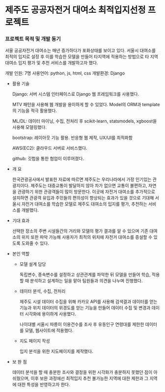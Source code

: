 # 제주도 공공자전거 대여소 최적입지선정 프로젝트

### 프로젝트 목적 및 개발 동기

서울 공공자전거 대여소는 매년 증가하다가 포화상태를 보이고 있다. 서울시 대여소를 최적의 입지로 설정 후 이를 학습한 모델을 만들어 타지역에 적용하는 방법으로 타 지역 대여소 입지 평가 및 추천 서비스를 개발하고자 했다.	

개발 인원: 7명
사용언어: python, js, html, css
개발환경: Django

- 활용 기술
    
    Django: 서버 시스템 인터페이스로 Django 웹 프레임워크를 사용했다.
  
    MTV 패턴을 사용해 웹 개발을 용이하게 할 수 있었다. Model의 ORM과 template의 기능을 적극 활용했다.
  
    ML/DL: 데이터 마이닝, 수집, 전처리 후 scikit-learn, statsmodels, xgboost을 사용해 모델링했다.
  
    bootstrap: 레이아웃 기능 활용. 반응형 웹 제작, UX/UI를 최적화함
  
    AWS(EC2): 클라우드 서버로 서비스했다.
  
    github: 깃헙을 통한 협업이 이루어졌다.
    
- 개 요
    
    한국관광공사에서 발표한 자료에 따르면 제주도는 우리나라에서 가장 인기있는 관광지이다.
    제주도는 대중교통이 발달하지 않아 차가 없으면 교통이 불편하고, 자연을 관광하기 위한 관광객들이 많이 방문한다. 이곳에 자전거 대여소를 추가적으로 설치하면 관광객 유입과 주민들의 편의성이 향상되는 효과가 있을 것으로 기대해 서울시 자전거 대여소를 학습한 모델로 제주도 대여소의 입지를 평가, 추천하는 서비스를 개발했다.
    
- 기대 효과
    
    선택한 장소의 주변 시설들간의 거리와 모델의 평가 결과를 알 수 있으며 기존 대여소의 위치 또한 파악 가능해 사용자가 최적의 위치에 자전거 대여소를 증설할 수 있도록 도와줄 수 있다.
    

- 본인 역할
    - 모델 설계 담당
        
        독립변수, 종속변수를 설정하고 상관관계를 파악한 뒤 모델을 만들어 학습, 적용할 때 분석하고 설계하는 일을 맡아 팀원들과 의견을 나누며 진행했다.
        
    - 데이터 분석, 수집, 전처리
        
        제주도 시설 데이터 수집을 위해 카카오 API를 사용해 검색결과 데이터를 얻는 기능과 위치 데이터의 위경도를 얻는 기능을 만들어 데이터 수집 및 변경과 데이터 시각화에 용이하게 사용했다.
        
        나이대별 서울시 따릉이 이용건수를 조사 후 유동인구 연령대를 제한한 데이터를 모델, 웹사이트에 적용했다.
        
    - 지도 페이지 작성
        
        입지 분석을 위한 지도페이지를 제작했다.
        
    
- 보 완 점
    
    데이터 분석을 할 때 충분한 조사와 결정을 위한 시각화가 충분하지 못했던 점이 아쉬웠으며, 이후 보완 과정에선 최적입지 추천 불가능한 지역에 대한 제한과 그 지역에 대한 특성을 반영하고자 한다.
